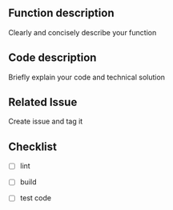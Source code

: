 ## Function description
Clearly and concisely describe your function

## Code description
Briefly explain your code and technical solution

## Related Issue
Create issue and tag it

## Checklist
- [ ] lint
- [ ] build
- [ ] test code

